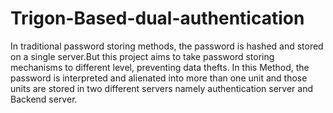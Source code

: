 Trigon-Based-dual-authentication
================================

In traditional password storing methods, the password is hashed and stored on a single server.But this project aims to take password storing mechanisms to different level, preventing data thefts. In this Method, the password is interpreted and alienated into more than one unit and those units are stored in two different servers namely authentication server and Backend server. 

